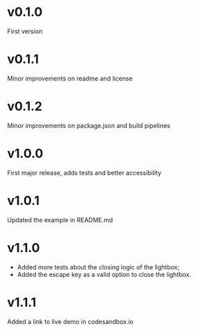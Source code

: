 # v0.1.0
First version

# v0.1.1
Minor improvements on readme and license

# v0.1.2
Minor improvements on package.json and build pipelines

# v1.0.0
First major release, adds tests and better accessibility

# v1.0.1
Updated the example in README.md

# v1.1.0
* Added more tests about the closing logic of the lightbox;
* Added the escape key as a valid option to close the lightbox.

# v1.1.1
Added a link to live demo in codesandbox.io
